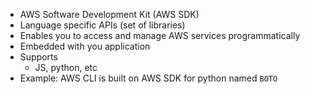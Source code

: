 - AWS Software Development Kit (AWS SDK)
- Language specific APIs (set of libraries)
- Enables you to access and manage AWS services programmatically
- Embedded with you application
- Supports
	- JS, python, etc
- Example: AWS CLI is built on AWS SDK for python named `BOTO`

